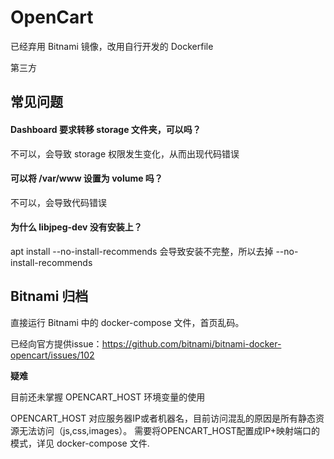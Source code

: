# OpenCart

已经弃用 Bitnami 镜像，改用自行开发的 Dockerfile  

第三方

## 常见问题

#### Dashboard 要求转移 storage 文件夹，可以吗？

不可以，会导致 storage 权限发生变化，从而出现代码错误

#### 可以将 /var/www 设置为 volume 吗？
不可以，会导致代码错误

#### 为什么 libjpeg-dev 没有安装上？

apt install --no-install-recommends 会导致安装不完整，所以去掉 --no-install-recommends 

## Bitnami 归档

直接运行 Bitnami 中的 docker-compose 文件，首页乱码。

已经向官方提供issue：https://github.com/bitnami/bitnami-docker-opencart/issues/102

**疑难**

目前还未掌握 OPENCART_HOST 环境变量的使用

OPENCART_HOST 对应服务器IP或者机器名，目前访问混乱的原因是所有静态资源无法访问（js,css,images）。
需要将OPENCART_HOST配置成IP+映射端口的模式，详见 docker-compose 文件.
